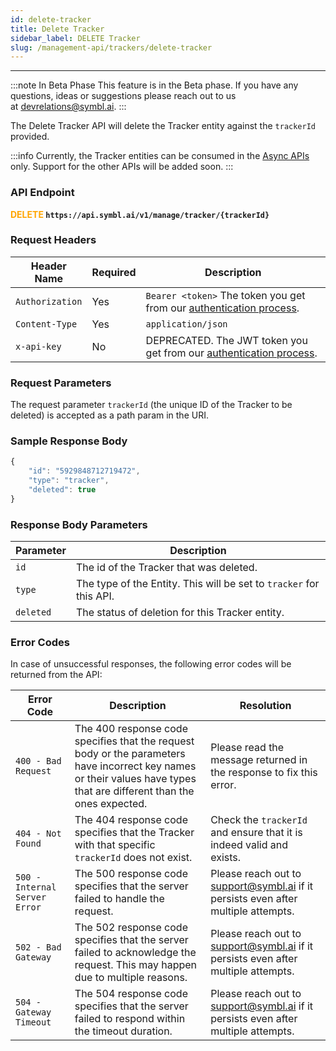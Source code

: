 ```yaml
---
id: delete-tracker
title: Delete Tracker 
sidebar_label: DELETE Tracker 
slug: /management-api/trackers/delete-tracker
---
```


---

:::note In Beta Phase
This feature is in the Beta phase. If you have any questions, ideas or suggestions please reach out to us at devrelations@symbl.ai.
:::

The Delete Tracker API will delete the Tracker entity against the `trackerId` provided. 

:::info
Currently, the Tracker entities can be consumed in the [Async APIs](/docs/async-api/introduction) only. Support for the other APIs will be added soon.
:::

### API Endpoint 

**<font color="orange">DELETE</font> `https://api.symbl.ai/v1/manage/tracker/{trackerId}`**

### Request Headers

Header Name  | Required | Description
---------- | ------- |  ------- |
```Authorization``` | Yes | `Bearer <token>` The token you get from our [authentication process](/docs/developer-tools/authentication).
```Content-Type	``` | Yes | `application/json`
```x-api-key``` | No | DEPRECATED. The JWT token you get from our [authentication process](/docs/developer-tools/authentication).

### Request Parameters
The request parameter `trackerId` (the unique ID of the Tracker to be deleted) is accepted as a path param in the URI.


### Sample Response Body
```javascript
{
    "id": "5929848712719472",
    "type": "tracker",
    "deleted": true
}
```
### Response Body Parameters

Parameter  | Description
---------- | -------
```id```| The id of the Tracker that was deleted.
```type```| The type of the Entity. This will be set to `tracker` for this API.
```deleted```| The status of deletion for this Tracker entity.

### Error Codes
In case of unsuccessful responses, the following error codes will be returned from the API:

Error Code  | Description | Resolution
---------- | ------- | -------
`400 - Bad Request` | The 400 response code specifies that the request body or the parameters have incorrect key names or their values have types that are different than the ones expected. | Please read the message returned in the response to fix this error.
`404 - Not Found` | The 404 response code specifies that the Tracker with that specific `trackerId` does not exist. | Check the `trackerId` and ensure that it is indeed valid and exists.
`500 - Internal Server Error` | The 500 response code specifies that the server failed to handle the request.| Please reach out to support@symbl.ai if it persists even after multiple attempts.
`502 - Bad Gateway` | The 502 response code specifies that the server failed to acknowledge the request. This may happen due to multiple reasons. | Please reach out to support@symbl.ai if it persists even after multiple attempts.
`504 - Gateway Timeout` | The 504 response code specifies that the server failed to respond within the timeout duration. | Please reach out to support@symbl.ai if it persists even after multiple attempts.